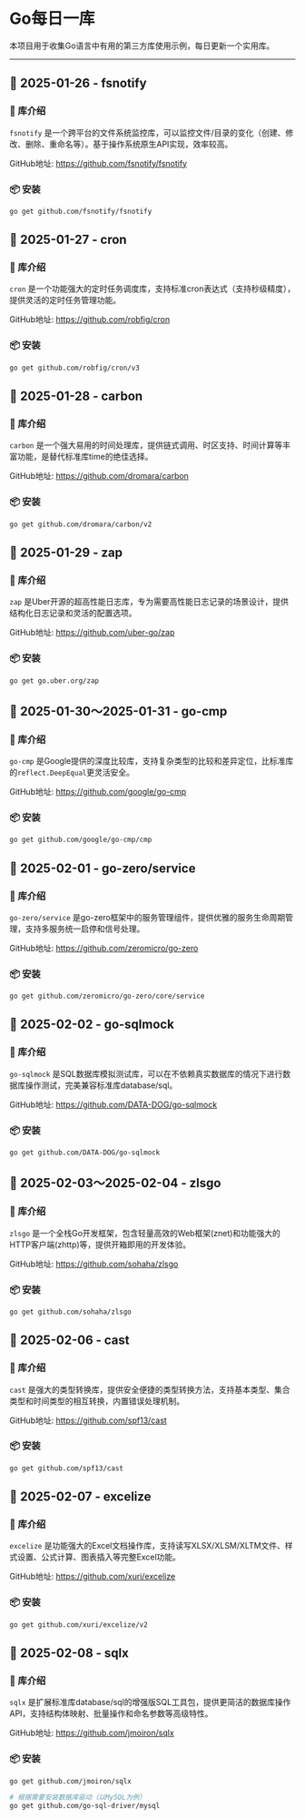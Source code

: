 # Go每日一库

本项目用于收集Go语言中有用的第三方库使用示例，每日更新一个实用库。

---

## 📅 2025-01-26 - fsnotify

### 📖 库介绍
`fsnotify` 是一个跨平台的文件系统监控库，可以监控文件/目录的变化（创建、修改、删除、重命名等）。基于操作系统原生API实现，效率较高。

GitHub地址: https://github.com/fsnotify/fsnotify

### 📦 安装
```bash
go get github.com/fsnotify/fsnotify
```

## 📅 2025-01-27 - cron

### 📖 库介绍
`cron` 是一个功能强大的定时任务调度库，支持标准cron表达式（支持秒级精度），提供灵活的定时任务管理功能。

GitHub地址: https://github.com/robfig/cron

### 📦 安装
```bash
go get github.com/robfig/cron/v3
```

## 📅 2025-01-28 - carbon

### 📖 库介绍
`carbon` 是一个强大易用的时间处理库，提供链式调用、时区支持、时间计算等丰富功能，是替代标准库time的绝佳选择。

GitHub地址: https://github.com/dromara/carbon

### 📦 安装
```bash
go get github.com/dromara/carbon/v2
```


## 📅 2025-01-29 - zap

### 📖 库介绍
`zap` 是Uber开源的超高性能日志库，专为需要高性能日志记录的场景设计，提供结构化日志记录和灵活的配置选项。

GitHub地址: https://github.com/uber-go/zap

### 📦 安装
```bash
go get go.uber.org/zap
```


## 📅 2025-01-30～2025-01-31 - go-cmp

### 📖 库介绍
`go-cmp` 是Google提供的深度比较库，支持复杂类型的比较和差异定位，比标准库的`reflect.DeepEqual`更灵活安全。

GitHub地址: https://github.com/google/go-cmp

### 📦 安装
```bash
go get github.com/google/go-cmp/cmp
```


## 📅 2025-02-01 - go-zero/service

### 📖 库介绍
`go-zero/service` 是go-zero框架中的服务管理组件，提供优雅的服务生命周期管理，支持多服务统一启停和信号处理。

GitHub地址: https://github.com/zeromicro/go-zero

### 📦 安装
```bash
go get github.com/zeromicro/go-zero/core/service
```


## 📅 2025-02-02 - go-sqlmock

### 📖 库介绍
`go-sqlmock` 是SQL数据库模拟测试库，可以在不依赖真实数据库的情况下进行数据库操作测试，完美兼容标准库database/sql。

GitHub地址: https://github.com/DATA-DOG/go-sqlmock

### 📦 安装
```bash
go get github.com/DATA-DOG/go-sqlmock
```


## 📅 2025-02-03～2025-02-04 - zlsgo

### 📖 库介绍
`zlsgo` 是一个全栈Go开发框架，包含轻量高效的Web框架(znet)和功能强大的HTTP客户端(zhttp)等，提供开箱即用的开发体验。

GitHub地址: https://github.com/sohaha/zlsgo

### 📦 安装
```bash
go get github.com/sohaha/zlsgo
```


## 📅 2025-02-06 - cast

### 📖 库介绍
`cast` 是强大的类型转换库，提供安全便捷的类型转换方法，支持基本类型、集合类型和时间类型的相互转换，内置错误处理机制。

GitHub地址: https://github.com/spf13/cast

### 📦 安装
```bash
go get github.com/spf13/cast
```


## 📅 2025-02-07 - excelize

### 📖 库介绍
`excelize` 是功能强大的Excel文档操作库，支持读写XLSX/XLSM/XLTM文件、样式设置、公式计算、图表插入等完整Excel功能。

GitHub地址: https://github.com/xuri/excelize

### 📦 安装
```bash
go get github.com/xuri/excelize/v2
```



## 📅 2025-02-08 - sqlx

### 📖 库介绍
`sqlx` 是扩展标准库database/sql的增强版SQL工具包，提供更简洁的数据库操作API，支持结构体映射、批量操作和命名参数等高级特性。

GitHub地址: https://github.com/jmoiron/sqlx

### 📦 安装
```bash
go get github.com/jmoiron/sqlx

# 根据需要安装数据库驱动（以MySQL为例）
go get github.com/go-sql-driver/mysql
```

